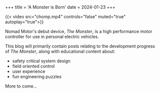 +++
title = 'A Monster is Born'
date = 2024-01-23
+++

<link rel="stylesheet" href="/css/style.css">


{{< video src="chomp.mp4" controls="false" muted="true" autoplay="true">}}

Nomad Motor's debut device, *The Monster*, is a high performance motor controller for use in personal electric vehicles.

This blog will primarily contain posts relating to the development progress of *The Monster*, along with educational content about:
- safety critical system design
- field oriented control
- user experience
- fun engineering puzzles

More to come...